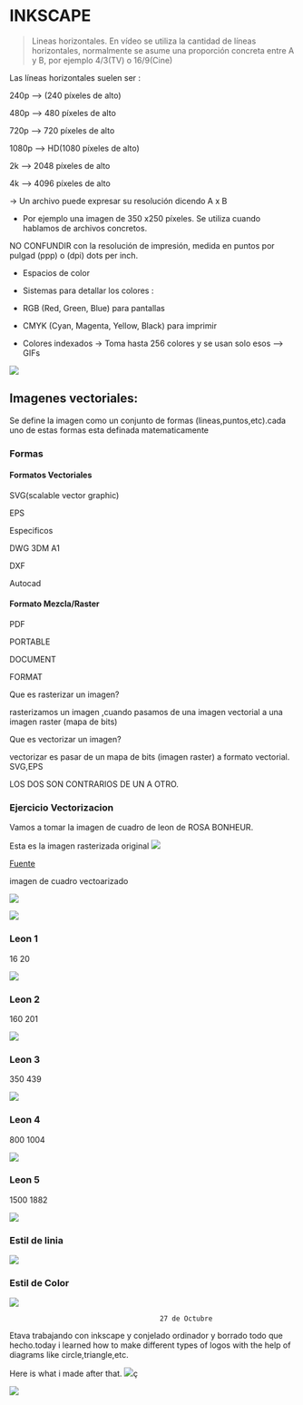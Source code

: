# INKSCAPE

> Lineas horizontales. En vídeo se utiliza la cantidad de líneas horizontales, normalmente se asume una proporción concreta entre A y B, por ejemplo 4/3(TV)
o 16/9(Cine)

Las líneas horizontales suelen ser :

240p --> (240 píxeles de alto)

480p --> 480 píxeles de alto

720p --> 720 píxeles de alto

1080p --> HD(1080 píxeles de alto)

2k --> 2048 píxeles de alto 

4k --> 4096 píxeles de alto


-> Un archivo puede expresar su resolución dicendo A x B

 - Por ejemplo una imagen de 350 x250 píxeles. Se utiliza cuando hablamos de archivos concretos.

NO CONFUNDIR con la resolución de impresión, medida en puntos por pulgad (ppp) o (dpi) dots per inch.


- Espacios de color 

 - Sistemas para detallar los colores :

 - RGB (Red, Green, Blue) para pantallas

 - CMYK (Cyan, Magenta, Yellow, Black) para imprimir

 - Colores indexados -> Toma hasta 256 colores y se usan solo esos --> GIFs

![](https://c.tenor.com/_SPMSIgwlT8AAAAC/kid-run.gif)



## Imagenes vectoriales:
Se define la imagen como un conjunto de formas (lineas,puntos,etc).cada uno de estas formas esta definada matematicamente

### Formas 

#### Formatos Vectoriales

SVG(scalable vector graphic)

EPS

Especificos

DWG 3DM A1

DXF

Autocad

#### Formato Mezcla/Raster

PDF

PORTABLE

DOCUMENT

FORMAT

Que es rasterizar un imagen?

rasterizamos un imagen ,cuando pasamos de una imagen vectorial a una imagen raster  (mapa de bits)


Que es vectorizar un imagen?

vectorizar es pasar de un mapa de bits 
(imagen raster) a formato vectorial. SVG,EPS

LOS DOS SON CONTRARIOS DE UN A OTRO.


### Ejercicio Vectorizacion

Vamos a tomar la imagen de cuadro de leon de ROSA BONHEUR.

Esta es la imagen rasterizada original 
![](https://imagenes.elpais.com/resizer/BZC1wtnQ7F9Fh9_KJdxKWADf-yA=/1960x0/arc-anglerfish-eu-central-1-prod-prisa.s3.amazonaws.com/public/XFGHWVUB6GGPQQBIV36UCJXVOY.jpg)

[Fuente](https://www.museodelprado.es/coleccion/obra-de-arte/el-cid/19984271-9cb6-476d-8655-f012e1fec1bf)

imagen de cuadro vectoarizado

![](https://raw.githubusercontent.com/Hanzla55/primer-trimestre/main/dibujo.png)

![](https://raw.githubusercontent.com/Hanzla55/primer-trimestre/40f5e49f5b251ed669ee820dbafe9bc4e407bc90/leon1.svg)


### Leon 1
16 20


![](https://raw.githubusercontent.com/Hanzla55/primer-trimestre/main/leon%2016%2020.png)

### Leon 2
160 201

![](https://raw.githubusercontent.com/Hanzla55/primer-trimestre/main/leon4%20160%20201.png)

### Leon 3

350 439

![](https://raw.githubusercontent.com/Hanzla55/primer-trimestre/main/leon2%20350%20439.png)


### Leon 4

800 1004

![](https://raw.githubusercontent.com/Hanzla55/primer-trimestre/main/leon4%20800%201004.png)


### Leon 5

1500 1882

![](https://raw.githubusercontent.com/Hanzla55/primer-trimestre/main/leon%201500%201882.png)

### Estil de linia

![](https://raw.githubusercontent.com/Hanzla55/primer-trimestre/main/leon2%20LINIA%20png.png)


### Estil de Color

![](https://raw.githubusercontent.com/Hanzla55/primer-trimestre/main/leon2%20COLOR%20png.png)

                                         27 de Octubre

Etava trabajando con inkscape y conjelado ordinador y  borrado todo que hecho.today i learned how to make different types of logos with the help of diagrams like circle,triangle,etc.

Here is what i made after that.
![](https://raw.githubusercontent.com/Hanzla55/primer-trimestre/main/logo%2003.png)ç

![](https://raw.githubusercontent.com/Hanzla55/primer-trimestre/5a12e8e84bf50b318c03b9f7f3adba2ae3876a33/UNDREGROUND.svg)


